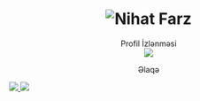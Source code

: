 

<h1 align="center">
  <img src="https://raw.githubusercontent.com/nihatfarz/nihatfarz/master/name.svg" alt="Nihat Farz" />
</h1>




<p align="center"> 
  Profil İzlənməsi<br>
  <img src="https://profile-counter.glitch.me/nihatfarz/count.svg" />
</p>




<p align="center">
Əlaqə

<a href="https://telegram.me/nihatfarz"><img src="https://img.shields.io/badge/Telegram-2CA5E0?style=for-the-badge&logo=telegram&logoColor=white" />
<a href="https://instagram.com/nihatfarz"><img src="https://img.shields.io/badge/Instagram-E4405F?style=for-the-badge&logo=instagram&logoColor=white" />
